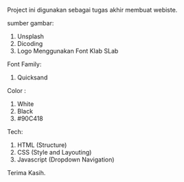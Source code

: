Project ini digunakan sebagai tugas akhir membuat webiste.

sumber gambar:
1. Unsplash
2. Dicoding
3. Logo Menggunakan Font Klab SLab

Font Family:
1. Quicksand

Color :
1. White
2. Black
3. #90C418

Tech:
1. HTML (Structure)
2. CSS (Style and Layouting)
3. Javascript (Dropdown Navigation)

Terima Kasih.
